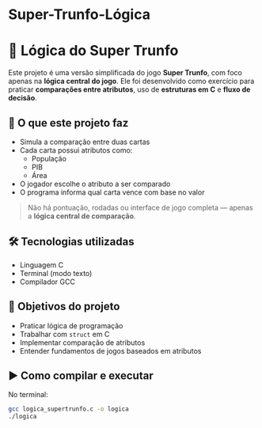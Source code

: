 # Super-Trunfo-Lógica
# 🔧 Lógica do Super Trunfo

Este projeto é uma versão simplificada do jogo **Super Trunfo**, com foco apenas na **lógica central do jogo**. Ele foi desenvolvido como exercício para praticar **comparações entre atributos**, uso de **estruturas em C** e **fluxo de decisão**.

## 🧠 O que este projeto faz

- Simula a comparação entre duas cartas
- Cada carta possui atributos como:
  - População
  - PIB
  - Área
- O jogador escolhe o atributo a ser comparado
- O programa informa qual carta vence com base no valor

> Não há pontuação, rodadas ou interface de jogo completa — apenas a **lógica central de comparação**.

## 🛠️ Tecnologias utilizadas

- Linguagem C
- Terminal (modo texto)
- Compilador GCC

## 🚀 Objetivos do projeto

- Praticar lógica de programação
- Trabalhar com `struct` em C
- Implementar comparação de atributos
- Entender fundamentos de jogos baseados em atributos

## ▶️ Como compilar e executar

No terminal:

```bash
gcc logica_supertrunfo.c -o logica
./logica

